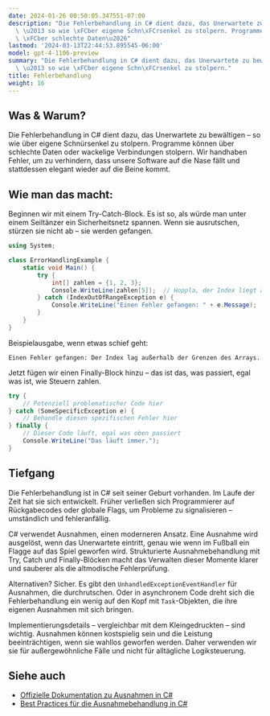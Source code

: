 ```yaml
---
date: 2024-01-26 00:50:05.347551-07:00
description: "Die Fehlerbehandlung in C# dient dazu, das Unerwartete zu bew\xE4ltigen\
  \ \u2013 so wie \xFCber eigene Schn\xFCrsenkel zu stolpern. Programme k\xF6nnen\
  \ \xFCber schlechte Daten\u2026"
lastmod: '2024-03-13T22:44:53.895545-06:00'
model: gpt-4-1106-preview
summary: "Die Fehlerbehandlung in C# dient dazu, das Unerwartete zu bew\xE4ltigen\
  \ \u2013 so wie \xFCber eigene Schn\xFCrsenkel zu stolpern."
title: Fehlerbehandlung
weight: 16
---
```


## Was & Warum?

Die Fehlerbehandlung in C# dient dazu, das Unerwartete zu bewältigen – so wie über eigene Schnürsenkel zu stolpern. Programme können über schlechte Daten oder wackelige Verbindungen stolpern. Wir handhaben Fehler, um zu verhindern, dass unsere Software auf die Nase fällt und stattdessen elegant wieder auf die Beine kommt.

## Wie man das macht:

Beginnen wir mit einem Try-Catch-Block. Es ist so, als würde man unter einem Seiltänzer ein Sicherheitsnetz spannen. Wenn sie ausrutschen, stürzen sie nicht ab – sie werden gefangen.

```C#
using System;

class ErrorHandlingExample {
    static void Main() {
        try {
            int[] zahlen = {1, 2, 3};
            Console.WriteLine(zahlen[5]);  // Hoppla, der Index liegt außerhalb der Grenzen!
        } catch (IndexOutOfRangeException e) {
            Console.WriteLine("Einen Fehler gefangen: " + e.Message);
        }
    }
}
```

Beispielausgabe, wenn etwas schief geht:
```
Einen Fehler gefangen: Der Index lag außerhalb der Grenzen des Arrays.
```

Jetzt fügen wir einen Finally-Block hinzu – das ist das, was passiert, egal was ist, wie Steuern zahlen.

```C#
try {
    // Potenziell problematischer Code hier
} catch (SomeSpecificException e) {
    // Behandle diesen spezifischen Fehler hier
} finally {
    // Dieser Code läuft, egal was oben passiert
    Console.WriteLine("Das läuft immer.");
}
```

## Tiefgang

Die Fehlerbehandlung ist in C# seit seiner Geburt vorhanden. Im Laufe der Zeit hat sie sich entwickelt. Früher verließen sich Programmierer auf Rückgabecodes oder globale Flags, um Probleme zu signalisieren – umständlich und fehleranfällig.

C# verwendet Ausnahmen, einen moderneren Ansatz. Eine Ausnahme wird ausgelöst, wenn das Unerwartete eintritt, genau wie wenn im Fußball ein Flagge auf das Spiel geworfen wird. Strukturierte Ausnahmebehandlung mit Try, Catch und Finally-Blöcken macht das Verwalten dieser Momente klarer und sauberer als die altmodische Fehlerprüfung.

Alternativen? Sicher. Es gibt den `UnhandledExceptionEventHandler` für Ausnahmen, die durchrutschen. Oder in asynchronem Code dreht sich die Fehlerbehandlung ein wenig auf den Kopf mit `Task`-Objekten, die ihre eigenen Ausnahmen mit sich bringen.

Implementierungsdetails – vergleichbar mit dem Kleingedruckten – sind wichtig. Ausnahmen können kostspielig sein und die Leistung beeinträchtigen, wenn sie wahllos geworfen werden. Daher verwenden wir sie für außergewöhnliche Fälle und nicht für alltägliche Logiksteuerung.

## Siehe auch

- [Offizielle Dokumentation zu Ausnahmen in C#](https://docs.microsoft.com/en-us/dotnet/csharp/fundamentals/exceptions/exception-handling)
- [Best Practices für die Ausnahmebehandlung in C#](https://docs.microsoft.com/en-us/dotnet/standard/exceptions/best-practices-for-exceptions)
